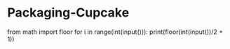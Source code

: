 # Packaging-Cupcake
from math import floor
for i in range(int(input())):
    print(floor(int(input())/2 + 1))

